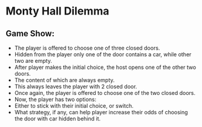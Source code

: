 # Monty Hall Dilemma

## Game Show:
* The player is offered to choose one of three closed doors.
* Hidden from the player only one of the door contains a car, while other two are empty.
* After player makes the initial choice, the host opens one of the other two doors.
* The content of which are always empty.
* This always leaves the player with 2 closed door.
* Once again, the player is offered to choose one of the two closed doors.
* Now, the player has two options:
* Either to stick with their initial choice, or switch.
* What strategy, if any, can help player increase their odds of choosing the door with car hidden behind it.
  
  
  

